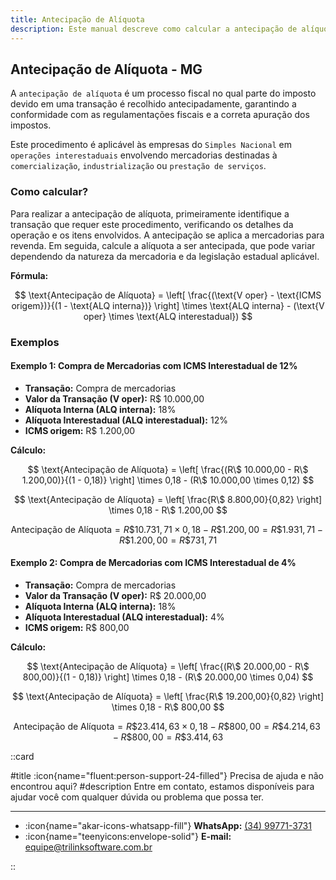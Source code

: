 ```yaml
---
title: Antecipação de Alíquota 
description: Este manual descreve como calcular a antecipação de alíquota para empresas do Simples Nacional em produtos destinados à comercialização, industrialização ou prestação de serviços.
---
```


## Antecipação de Alíquota - MG

A `antecipação de alíquota` é um processo fiscal no qual parte do imposto devido em uma transação é recolhido antecipadamente, garantindo a conformidade com as regulamentações fiscais e a correta apuração dos impostos.

Este procedimento é aplicável às empresas do `Simples Nacional` em `operações interestaduais` envolvendo mercadorias destinadas à `comercialização`, `industrialização` ou `prestação de serviços`.

### Como calcular?

Para realizar a antecipação de alíquota, primeiramente identifique a transação que requer este procedimento, verificando os detalhes da operação e os itens envolvidos. A antecipação se aplica a mercadorias para revenda. Em seguida, calcule a alíquota a ser antecipada, que pode variar dependendo da natureza da mercadoria e da legislação estadual aplicável.

**Fórmula:**

$$
\text{Antecipação de Alíquota} = \left[ \frac{(\text{V oper} - \text{ICMS origem})}{(1 - \text{ALQ interna})} \right] \times \text{ALQ interna} - (\text{V oper} \times \text{ALQ interestadual})
$$

### Exemplos

#### Exemplo 1: Compra de Mercadorias com ICMS Interestadual de 12%

- **Transação:** Compra de mercadorias
- **Valor da Transação (V oper):** R$ 10.000,00
- **Alíquota Interna (ALQ interna):** 18%
- **Alíquota Interestadual (ALQ interestadual):** 12%
- **ICMS origem:** R$ 1.200,00

**Cálculo:**

$$
\text{Antecipação de Alíquota} = \left[ \frac{(R\$ 10.000,00 - R\$ 1.200,00)}{(1 - 0,18)} \right] \times 0,18 - (R\$ 10.000,00 \times 0,12)
$$

$$
\text{Antecipação de Alíquota} = \left[ \frac{R\$ 8.800,00}{0,82} \right] \times 0,18 - R\$ 1.200,00
$$

$$
\text{Antecipação de Alíquota} = R\$ 10.731,71 \times 0,18 - R\$ 1.200,00 = R\$ 1.931,71 - R\$ 1.200,00 = R\$ 731,71
$$

#### Exemplo 2: Compra de Mercadorias com ICMS Interestadual de 4%

- **Transação:** Compra de mercadorias
- **Valor da Transação (V oper):** R$ 20.000,00
- **Alíquota Interna (ALQ interna):** 18%
- **Alíquota Interestadual (ALQ interestadual):** 4%
- **ICMS origem:** R$ 800,00

**Cálculo:**

$$
\text{Antecipação de Alíquota} = \left[ \frac{(R\$ 20.000,00 - R\$ 800,00)}{(1 - 0,18)} \right] \times 0,18 - (R\$ 20.000,00 \times 0,04)
$$

$$
\text{Antecipação de Alíquota} = \left[ \frac{R\$ 19.200,00}{0,82} \right] \times 0,18 - R\$ 800,00
$$

$$
\text{Antecipação de Alíquota} = R\$ 23.414,63 \times 0,18 - R\$ 800,00 = R\$ 4.214,63 - R\$ 800,00 = R\$ 3.414,63
$$

::card

#title
:icon{name="fluent:person-support-24-filled"} Precisa de ajuda e não encontrou aqui?
#description
Entre em contato, estamos disponíveis para ajudar você com qualquer dúvida ou problema que possa ter.

---

- :icon{name="akar-icons-whatsapp-fill"} **WhatsApp:** [(34) 99771-3731](https://wa.me/trilinksoftware)
- :icon{name="teenyicons:envelope-solid"} **E-mail:** [equipe@trilinksoftware.com.br](mailto:equipe@trilinksoftware.com.br)

::

